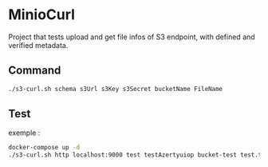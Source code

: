 # MinioCurl

Project that tests upload and get file infos of S3 endpoint, with defined and verified metadata.

## Command

```bash
./s3-curl.sh schema s3Url s3Key s3Secret bucketName FileName
```

## Test
exemple : 
```bash
docker-compose up -d
./s3-curl.sh http localhost:9000 test testAzertyuiop bucket-test test.txt
```